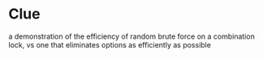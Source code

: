 # Clue
a demonstration of the efficiency of random brute force on a combination lock, vs one that eliminates options as efficiently as possible
